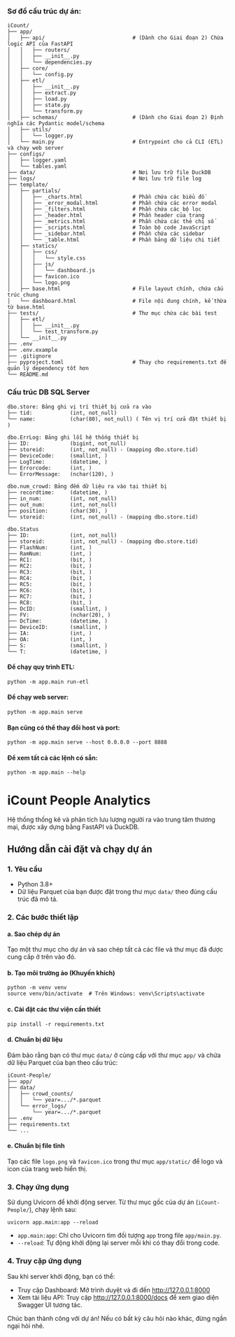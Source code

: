 ### Sơ đồ cấu trúc dự án:
```
iCount/
├── app/
│   ├── api/                            # (Dành cho Giai đoạn 2) Chứa logic API của FastAPI
│   │   ├── routers/
│   │   ├── __init__.py
│   │   └── dependencies.py
│   ├── core/
│   │   └── config.py
│   ├── etl/
│   │   ├── __init__.py
│   │   ├── extract.py
│   │   ├── load.py
│   │   ├── state.py
│   │   └── transform.py
│   ├── schemas/                        # (Dành cho Giai đoạn 2) Định nghĩa các Pydantic model/schema
│   ├── utils/
│   │   └── logger.py
│   └── main.py                         # Entrypoint cho cả CLI (ETL) và chạy web server
├── configs/
│   ├── logger.yaml
│   └── tables.yaml
├── data/                               # Nơi lưu trữ file DuckDB
├── logs/                               # Nơi lưu trữ file log
├── template/
│   ├── partials/
│   │   ├── _charts.html                # Phần chứa các biểu đồ
│   │   ├── _error_modal.html           # Phần chứa các error modal
│   │   ├── _filters.html               # Phần chứa các bộ lọc
│   │   ├── _header.html                # Phần header của trang
│   │   ├── _metrics.html               # Phần chứa các thẻ chỉ số
│   │   ├── _scripts.html               # Toàn bộ code JavaScript
│   │   ├── _sidebar.html               # Phần chứa các sidebar
│   │   └── _table.html                 # Phần bảng dữ liệu chi tiết
│   ├── statics/
│   │   ├── css/
│   │   │   └── style.css
│   │   ├── js/
│   │   │   └── dashboard.js
│   │   ├── favicon.ico
│   │   └── logo.png
│   ├── base.html                       # File layout chính, chứa cấu trúc chung
│   └── dashboard.html                  # File nội dung chính, kế thừa từ base.html
├── tests/                              # Thư mục chứa các bài test
│   ├── etl/
│   │   ├── __init__.py
│   │   └── test_transform.py
│   └── __init__.py
├── .env
├── .env.example
├── .gitignore
├── pyproject.toml                      # Thay cho requirements.txt để quản lý dependency tốt hơn
└── README.md
```

### Cấu trúc DB SQL Server
```
dbo.store: Bảng ghi vị trí thiết bị cửa ra vào
├── tid:            (int, not_null)
└── name:           (char(80), not_null) ( Tên vị trí cửa đặt thiết bị )

dbo.ErrLog: Bảng ghi lỗi hệ thống thiết bị
├── ID:             (bigint, not_null)
├── storeid:        (int, not_null) - (mapping dbo.store.tid)
├── DeviceCode:     (smallint, )
├── LogTime:        (datetime, )
├── Errorcode:      (int, )
└── ErrorMessage:   (nchar(120), )

dbo.num_crowd: Bảng đếm dữ liệu ra vào tại thiết bị 
├── recordtime:     (datetime, )
├── in_num:         (int, not_null)
├── out_num:        (int, not_null)
├── position:       (char(30), )
└── storeid:        (int, not_null) - (mapping dbo.store.tid)

dbo.Status
├── ID:             (int, not_null)
├── storeid:        (int, not_null) - (mapping dbo.store.tid)
├── FlashNum:       (int, )
├── RamNum:         (int, )
├── RC1:            (bit, )
├── RC2:            (bit, )
├── RC3:            (bit, )
├── RC4:            (bit, )
├── RC5:            (bit, )
├── RC6:            (bit, )
├── RC7:            (bit, )
├── RC8:            (bit, )
├── DcID:           (smallint, )
├── FV:             (nchar(20), )
├── DcTime:         (datetime, )
├── DeviceID:       (smallint, )
├── IA:             (int, )
├── OA:             (int, )
├── S:              (smallint, )
└── T:              (datetime, )
```

#### Để chạy quy trình ETL:
```
python -m app.main run-etl
```
#### Để chạy web server:
```
python -m app.main serve
```
#### Bạn cũng có thể thay đổi host và port:
```
python -m app.main serve --host 0.0.0.0 --port 8888
```
#### Để xem tất cả các lệnh có sẵn:
```
python -m app.main --help
```


# iCount People Analytics
Hệ thống thống kê và phân tích lưu lượng người ra vào trung tâm thương mại, được xây dựng bằng FastAPI và DuckDB.

## Hướng dẫn cài đặt và chạy dự án
### 1. Yêu cầu
- Python 3.8+
- Dữ liệu Parquet của bạn được đặt trong thư mục `data/` theo đúng cấu trúc đã mô tả.

### 2. Các bước thiết lập
#### a. Sao chép dự án
Tạo một thư mục cho dự án và sao chép tất cả các file và thư mục đã được cung cấp ở trên vào đó.

#### b. Tạo môi trường ảo (Khuyến khích)
```
python -m venv venv
source venv/bin/activate  # Trên Windows: venv\Scripts\activate
```

#### c. Cài đặt các thư viện cần thiết
```
pip install -r requirements.txt
```

#### d. Chuẩn bị dữ liệu
Đảm bảo rằng bạn có thư mục `data/` ở cùng cấp với thư mục `app/` và chứa dữ liệu Parquet của bạn theo cấu trúc:
```
iCount-People/
├── app/
├── data/
│   ├── crowd_counts/
│   │   └── year=.../*.parquet
│   └── error_logs/
│       └── year=.../*.parquet
├── .env
├── requirements.txt
└── ...
```

#### e. Chuẩn bị file tĩnh
Tạo các file `logo.png` và `favicon.ico` trong thư mục `app/static/` để logo và icon của trang web hiển thị.

### 3. Chạy ứng dụng
Sử dụng Uvicorn để khởi động server. Từ thư mục gốc của dự án (`iCount-People/`), chạy lệnh sau:
```
uvicorn app.main:app --reload
```
- `app.main:app`: Chỉ cho Uvicorn tìm đối tượng `app` trong file `app/main.py`.
- `--reload`: Tự động khởi động lại server mỗi khi có thay đổi trong code.

### 4. Truy cập ứng dụng
Sau khi server khởi động, bạn có thể:
- Truy cập Dashboard: Mở trình duyệt và đi đến http://127.0.0.1:8000
- Xem tài liệu API: Truy cập http://127.0.0.1:8000/docs để xem giao diện Swagger UI tương tác.

Chúc bạn thành công với dự án! Nếu có bất kỳ câu hỏi nào khác, đừng ngần ngại hỏi nhé.
